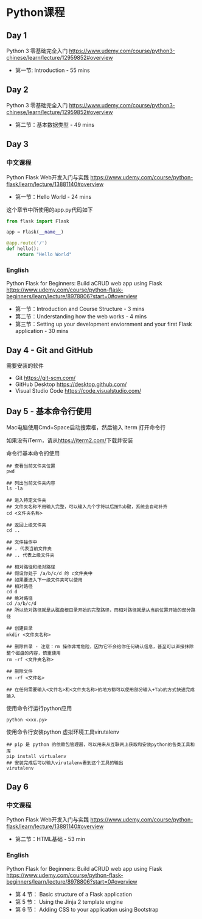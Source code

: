 # Python课程

## Day 1

Python 3 零基础完全入门
<https://www.udemy.com/course/python3-chinese/learn/lecture/12959852#overview>

- 第一节: Introduction - 55 mins

## Day 2

Python 3 零基础完全入门
<https://www.udemy.com/course/python3-chinese/learn/lecture/12959852#overview>

- 第二节：基本数据类型 - 49 mins

## Day 3

### 中文课程

Python Flask Web开发入门与实践
<https://www.udemy.com/course/python-flask/learn/lecture/13881140#overview>

- 第一节：Hello World - 24 mins

这个章节中所使用的app.py代码如下

```python
from flask import Flask

app = Flask(__name__)

@app.route('/')
def hello():
    return "Hello World"
```

### English

Python Flask for Beginners: Build aCRUD web app using Flask
<https://www.udemy.com/course/python-flask-beginners/learn/lecture/8978806?start=0#overview>

- 第一节：Introduction and Course Structure - 3 mins
- 第二节：Understanding how the web works - 4 mins
- 第三节：Setting up your development enviornment and your first Flask application - 30 mins

## Day 4 - Git and GitHub

需要安装的软件

- Git <https://git-scm.com/>
- GitHub Desktop <https://desktop.github.com/>
- Visual Studio Code <https://code.visualstudio.com/>

## Day 5 - 基本命令行使用

Mac电脑使用Cmd+Space启动搜索框，然后输入 iterm 打开命令行

如果没有iTerm，请从<https://iterm2.com/>下载并安装

命令行基本命令的使用

```shell
## 查看当前文件夹位置
pwd

## 列出当前文件夹内容
ls -la

## 进入特定文件夹
## 文件夹名称不用输入完整，可以输入几个字符以后按Tab键，系统会自动补齐
cd <文件夹名称>

## 返回上级文件夹
cd ..

## 文件操作中
## . 代表当前文件夹
## .. 代表上级文件夹

## 相对路径和绝对路径
## 假设你处于 /a/b/c/d 的 c文件夹中
## 如果要进入下一级文件夹可以使用
## 相对路径
cd d
## 绝对路径
cd /a/b/c/d
## 所以绝对路径就是从磁盘根目录开始的完整路径，而相对路径就是从当前位置开始的部分路径

## 创建目录
mkdir <文件夹名称>

## 删除目录 - 注意：rm 操作非常危险，因为它不会给你任何确认信息，甚至可以直接抹除整个磁盘的内容，慎重使用
rm -rf <文件夹名称>

## 删除文件
rm -rf <文件名>

## 在任何需要输入<文件名>和<文件夹名称>的地方都可以使用部分输入+Tab的方式快速完成输入
```

使用命令行运行python应用

```shell
python <xxx.py>
```

使用命令行安装python 虚拟环境工具virutalenv

```shell
## pip 是 python 的依赖包管理器，可以用来从互联网上获取和安装python的各类工具和库
pip install virtualenv
## 安装完成后可以输入virutalenv看到这个工具的输出
virutalenv
```

## Day 6

### 中文课程

Python Flask Web开发入门与实践
<https://www.udemy.com/course/python-flask/learn/lecture/13881140#overview>

- 第二节：HTML基础 - 53 min

### English

Python Flask for Beginners: Build aCRUD web app using Flask
<https://www.udemy.com/course/python-flask-beginners/learn/lecture/8978806?start=0#overview>

- 第 4 节： Basic structure of a Flask application
- 第 5 节： Using the Jinja 2 template engine
- 第 6 节： Adding CSS to your application using Bootstrap